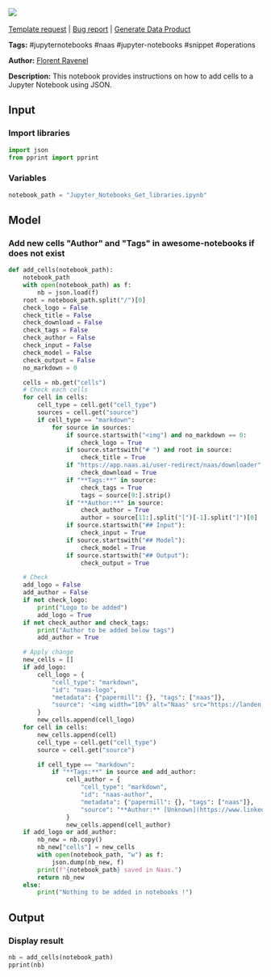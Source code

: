 <a href="https://app.naas.ai/user-redirect/naas/downloader?url=https://raw.githubusercontent.com/jupyter-naas/awesome-notebooks/master/Jupyter%20Notebooks/Jupyter_Notebooks_Add_cells_in_notebook_json.ipynb" target="_parent"><img src="https://naasai-public.s3.eu-west-3.amazonaws.com/open_in_naas.svg"/></a><br><br><a href="https://github.com/jupyter-naas/awesome-notebooks/issues/new?assignees=&labels=&template=template-request.md&title=Tool+-+Action+of+the+notebook+">Template request</a> | <a href="https://github.com/jupyter-naas/awesome-notebooks/issues/new?assignees=&labels=bug&template=bug_report.md&title=Jupyter+Notebooks+-+Add+cells+in+notebook+json:+Error+short+description">Bug report</a> | <a href="https://app.naas.ai/user-redirect/naas/downloader?url=https://raw.githubusercontent.com/jupyter-naas/awesome-notebooks/master/Naas/Naas_Start_data_product.ipynb" target="_parent">Generate Data Product</a>

**Tags:** #jupyternotebooks #naas #jupyter-notebooks #snippet #operations

**Author:** [Florent Ravenel](https://www.linkedin.com/in/florent-ravenel/)

**Description:** This notebook provides instructions on how to add cells to a Jupyter Notebook using JSON.

## Input

### Import libraries


```python
import json
from pprint import pprint
```

### Variables


```python
notebook_path = "Jupyter_Notebooks_Get_libraries.ipynb"
```

## Model

### Add new cells "Author" and "Tags" in awesome-notebooks if does not exist


```python
def add_cells(notebook_path):
    notebook_path
    with open(notebook_path) as f:
        nb = json.load(f)
    root = notebook_path.split("/")[0]
    check_logo = False
    check_title = False
    check_download = False
    check_tags = False
    check_author = False
    check_input = False
    check_model = False
    check_output = False
    no_markdown = 0

    cells = nb.get("cells")
    # Check each cells
    for cell in cells:
        cell_type = cell.get("cell_type")
        sources = cell.get("source")
        if cell_type == "markdown":
            for source in sources:
                if source.startswith("<img") and no_markdown == 0:
                    check_logo = True
                if source.startswith("# ") and root in source:
                    check_title = True
                if "https://app.naas.ai/user-redirect/naas/downloader" in source:
                    check_download = True
                if "**Tags:**" in source:
                    check_tags = True
                    tags = source[9:].strip()
                if "**Author:**" in source:
                    check_author = True
                    author = source[11:].split("[")[-1].split("]")[0]
                if source.startswith("## Input"):
                    check_input = True
                if source.startswith("## Model"):
                    check_model = True
                if source.startswith("## Output"):
                    check_output = True

    # Check
    add_logo = False
    add_author = False
    if not check_logo:
        print("Logo to be added")
        add_logo = True
    if not check_author and check_tags:
        print("Author to be added below tags")
        add_author = True

    # Apply change
    new_cells = []
    if add_logo:
        cell_logo = {
            "cell_type": "markdown",
            "id": "naas-logo",
            "metadata": {"papermill": {}, "tags": ["naas"]},
            "source": '<img width="10%" alt="Naas" src="https://landen.imgix.net/jtci2pxwjczr/assets/5ice39g4.png?w=160"/>',
        }
        new_cells.append(cell_logo)
    for cell in cells:
        new_cells.append(cell)
        cell_type = cell.get("cell_type")
        source = cell.get("source")

        if cell_type == "markdown":
            if "**Tags:**" in source and add_author:
                cell_author = {
                    "cell_type": "markdown",
                    "id": "naas-author",
                    "metadata": {"papermill": {}, "tags": ["naas"]},
                    "source": "**Author:** [Unknown](https://www.linkedin.com/company/naas-ai/)",
                }
                new_cells.append(cell_author)
    if add_logo or add_author:
        nb_new = nb.copy()
        nb_new["cells"] = new_cells
        with open(notebook_path, "w") as f:
            json.dump(nb_new, f)
        print(f"{notebook_path} saved in Naas.")
        return nb_new
    else:
        print("Nothing to be added in notebooks !")
```

## Output

### Display result


```python
nb = add_cells(notebook_path)
pprint(nb)
```


```python

```
